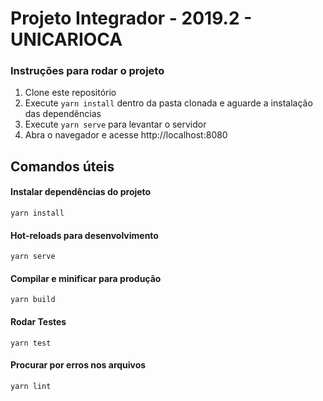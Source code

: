 # Projeto Integrador - 2019.2 - UNICARIOCA
### Instruções para rodar o projeto
1. Clone este repositório
2. Execute ``yarn install`` dentro da pasta clonada e aguarde a instalação das dependências
3. Execute ``yarn serve`` para levantar o servidor
4. Abra o navegador e acesse http://localhost:8080

## Comandos úteis 
#### Instalar dependências do projeto
```
yarn install
```

#### Hot-reloads para desenvolvimento
```
yarn serve
```

#### Compilar e minificar para produção
```
yarn build
```

#### Rodar Testes
```
yarn test
```

#### Procurar por erros nos arquivos
```
yarn lint
```
